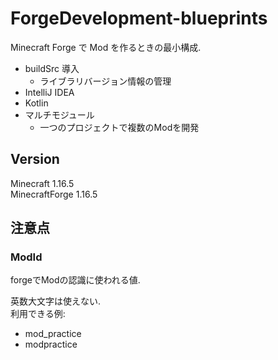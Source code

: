 # ForgeDevelopment-blueprints

Minecraft Forge で Mod を作るときの最小構成.  
- buildSrc 導入
  - ライブラリバージョン情報の管理
- IntelliJ IDEA
- Kotlin
- マルチモジュール
  - 一つのプロジェクトで複数のModを開発
  
## Version
Minecraft 1.16.5  
MinecraftForge 1.16.5

## 注意点

### ModId

forgeでModの認識に使われる値.

英数大文字は使えない.  
利用できる例: 
- mod_practice
- modpractice


